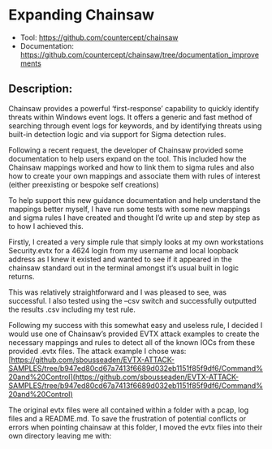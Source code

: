 # Expanding Chainsaw

- Tool: https://github.com/countercept/chainsaw
- Documentation: https://github.com/countercept/chainsaw/tree/documentation_improvements

## Description:

Chainsaw provides a powerful ‘first-response’ capability to quickly identify threats within Windows event logs. It offers a generic and
fast method of searching through event logs for keywords, and by identifying threats using built-in detection logic and via support for
Sigma detection rules.

Following a recent request, the developer of Chainsaw provided some documentation to help users expand on the tool. This included
how the Chainsaw mappings worked and how to link them to sigma rules and also how to create your own mappings and associate
them with rules of interest (either preexisting or bespoke self creations)

To help support this new guidance documentation and help understand the mappings better myself, I have run some tests with some
new mappings and sigma rules I have created and thought I’d write up and step by step as to how I achieved this.

Firstly, I created a very simple rule that simply looks at my own workstations Security.evtx for a 4624 login from my username and
local loopback address as I knew it existed and wanted to see if it appeared in the chainsaw standard out in the terminal amongst it’s
usual built in logic returns.

This was relatively straightforward and I was pleased to see, was successful. I also tested using the –csv switch and successfully
outputted the results .csv including my test rule.

Following my success with this somewhat easy and useless rule, I decided I would use one of Chainsaw’s provided EVTX attack
examples to create the necessary mappings and rules to detect all of the known IOCs from these provided .evtx files. The attack
example I chose was:
[https://github.com/sbousseaden/EVTX-ATTACK-SAMPLES/tree/b947ed80cd67a7413f6689d032eb1151f85f9df6/Command%20and%20Control](https://github.com/sbousseaden/EVTX-ATTACK-SAMPLES/tree/b947ed80cd67a7413f6689d032eb1151f85f9df6/Command%20and%20Control)

The original evtx files were all contained within a folder with a pcap, log files and a README.md. To save the frustration of potential
conflicts or errors when pointing chainsaw at this folder, I moved the evtx files into their own directory leaving me with:
